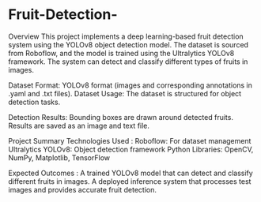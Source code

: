 # Fruit-Detection-

Overview
This project implements a deep learning-based fruit detection system using the YOLOv8 object detection model. The dataset is sourced from Roboflow, and the model is trained using the Ultralytics YOLOv8 framework. The system can detect and classify different types of fruits in images.

Dataset Format: YOLOv8 format (images and corresponding annotations in .yaml and .txt files).
Dataset Usage: The dataset is structured for object detection tasks.

Detection Results:
Bounding boxes are drawn around detected fruits.
Results are saved as an image and text file.

Project Summary
Technologies Used :
Roboflow: For dataset management
Ultralytics YOLOv8: Object detection framework
Python Libraries: OpenCV, NumPy, Matplotlib, TensorFlow

Expected Outcomes :
A trained YOLOv8 model that can detect and classify different fruits in images.
A deployed inference system that processes test images and provides accurate fruit detection.


